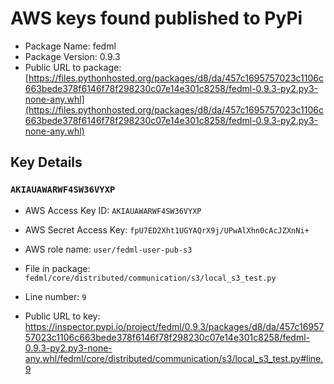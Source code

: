 # AWS keys found published to PyPi

* Package Name: fedml
* Package Version: 0.9.3
* Public URL to package: [https://files.pythonhosted.org/packages/d8/da/457c1695757023c1106c663bede378f6146f78f298230c07e14e301c8258/fedml-0.9.3-py2.py3-none-any.whl](https://files.pythonhosted.org/packages/d8/da/457c1695757023c1106c663bede378f6146f78f298230c07e14e301c8258/fedml-0.9.3-py2.py3-none-any.whl)

## Key Details

### `AKIAUAWARWF4SW36VYXP`

* AWS Access Key ID: `AKIAUAWARWF4SW36VYXP`
* AWS Secret Access Key: `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` 
* AWS role name: `user/fedml-user-pub-s3`
* File in package: `fedml/core/distributed/communication/s3/local_s3_test.py`
* Line number: `9`

* Public URL to key: https://inspector.pypi.io/project/fedml/0.9.3/packages/d8/da/457c1695757023c1106c663bede378f6146f78f298230c07e14e301c8258/fedml-0.9.3-py2.py3-none-any.whl/fedml/core/distributed/communication/s3/local_s3_test.py#line.9


